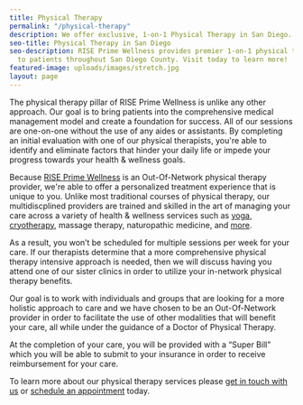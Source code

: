 ```yaml
---
title: Physical Therapy
permalink: "/physical-therapy"
description: We offer exclusive, 1-on-1 Physical Therapy in San Diego.
seo-title: Physical Therapy in San Diego
seo-description: RISE Prime Wellness provides premier 1-on-1 physical therapy treatment
  to patients throughout San Diego County. Visit today to learn more!
featured-image: uploads/images/stretch.jpg
layout: page
---
```


The physical therapy pillar of RISE Prime Wellness is unlike any other approach. Our goal is to bring patients into the comprehensive medical management model and create a foundation for success. All of our sessions are one-on-one without the use of any aides or assistants. By completing an initial evaluation with one of our physical therapists, you're able to identify and eliminate factors that hinder your daily life or impede your progress towards your health & wellness goals.

Because [RISE Prime Wellness](/) is an Out-Of-Network physical therapy provider, we're able to offer a personalized treatment experience that is unique to you. Unlike most traditional courses of physical therapy, our multidiscplined providers are trained and skilled in the art of managing your care across a variety of health & wellness services such as [yoga](/yoga), [cryotherapy](/cryotherapy), massage therapy, naturopathic medicine, and [more](/other-services).

As a result, you won’t be scheduled for multiple sessions per week for your care. If our therapists determine that a more comprehensive physical therapy intensive approach is needed, then we will discuss having you attend one of our sister clinics in order to utilize your in-network physical therapy benefits.

Our goal is to work with individuals and groups that are looking for a more holistic approach to care and we have chosen to be an Out-Of-Network provider in order to facilitate the use of other modalities that will benefit your care, all while under the guidance of a Doctor of Physical Therapy.

At the completion of your care, you will be provided with a “Super Bill” which you will be able to submit to your insurance in order to receive reimbursement for your care.

To learn more about our physical therapy services please [get in touch with us](#contact) or [schedule an appointment](/schedule) today.

